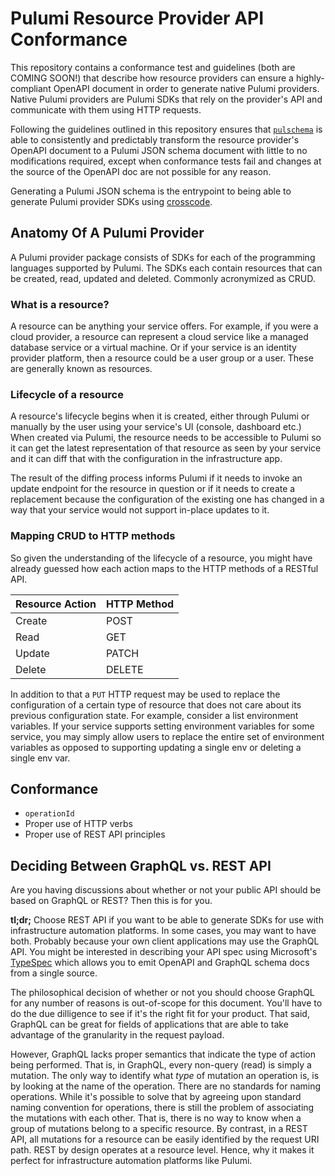 # Pulumi Resource Provider API Conformance

This repository contains a conformance test and guidelines (both are COMING SOON!) that describe how resource providers can ensure a highly-compliant OpenAPI document in order to generate native Pulumi providers. Native Pulumi providers are Pulumi SDKs that rely on the provider's API and communicate with them using HTTP requests.

Following the guidelines outlined in this repository ensures that [`pulschema`](https://github.com/cloudy-sky-software/pulschema) is able to consistently and predictably transform the resource provider's OpenAPI document to a Pulumi JSON schema document with little to no modifications required, except when conformance tests fail and changes at the source of the OpenAPI doc are not possible for any reason.

Generating a Pulumi JSON schema is the entrypoint to being able to generate Pulumi provider SDKs using [crosscode](https://www.pulumi.com/crosscode/).

## Anatomy Of A Pulumi Provider

A Pulumi provider package consists of SDKs for each of the programming languages supported by Pulumi.
The SDKs each contain resources that can be created, read, updated and deleted. Commonly acronymized
as CRUD.

### What is a resource?

A resource can be anything your service offers. For example, if you were a cloud provider, a resource
can represent a cloud service like a managed database service or a virtual machine. Or if your service
is an identity provider platform, then a resource could be a user group or a user. These are generally
known as resources.

### Lifecycle of a resource

A resource's lifecycle begins when it is created, either through Pulumi or manually by the user
using your service's UI (console, dashboard etc.) When created via Pulumi, the resource needs
to be accessible to Pulumi so it can get the latest representation of that resource as seen by
your service and it can diff that with the configuration in the infrastructure app.

The result of the diffing process informs Pulumi if it needs to invoke an update endpoint for
the resource in question or if it needs to create a replacement because the configuration of
the existing one has changed in a way that your service would not support in-place updates
to it.

### Mapping CRUD to HTTP methods

So given the understanding of the lifecycle of a resource, you might have already guessed
how each action maps to the HTTP methods of a RESTful API.

| **Resource Action** | **HTTP Method** |
|---------------------|-----------------|
| Create              | POST            |
| Read                | GET             |
| Update              | PATCH           |
| Delete              | DELETE          |

In addition to that a `PUT` HTTP request may be used to replace the configuration
of a certain type of resource that does not care about its previous configuration
state. For example, consider a list environment variables. If your service supports
setting environment variables for some service, you may simply allow users to
replace the entire set of environment variables as opposed to supporting
updating a single env or deleting a single env var.

## Conformance

- `operationId`
- Proper use of HTTP verbs
- Proper use of REST API principles

## Deciding Between GraphQL vs. REST API

Are you having discussions about whether or not your public API should be based on
GraphQL or REST? Then this is for you.

**tl;dr;** Choose REST API if you want to be able to generate SDKs for use with
infrastructure automation platforms. In some cases, you may want to have both.
Probably because your own client applications may use the GraphQL API. You might
be interested in describing your API spec using Microsoft's [TypeSpec](https://microsoft.github.io/typespec/)
which allows you to emit OpenAPI and GraphQL schema
docs from a single source.

The philosophical decision of whether or not you should choose GraphQL for any
number of reasons is out-of-scope for this document.
You'll have to do the due dilligence to see if it's the right fit for your
product. That said, GraphQL can be great for fields of applications that
are able to take advantage of the granularity in the request payload.

However, GraphQL lacks proper semantics that indicate the type of
action being performed. That is, in GraphQL, every non-query (read)
is simply a mutation. The only way to identify what _type_ of mutation
an operation is, is by looking at the name of the operation. There are
no standards for naming operations. While it's possible to solve that
by agreeing upon standard naming convention for operations, there is
still the problem of associating the mutations with each other.
That is, there is no way to know when a group of mutations
belong to a specific resource. By contrast, in a REST API,
all mutations for a resource can be easily identified by
the request URI path. REST by design operates at a
resource level. Hence, why it makes it perfect for
infrastructure automation platforms like Pulumi.

